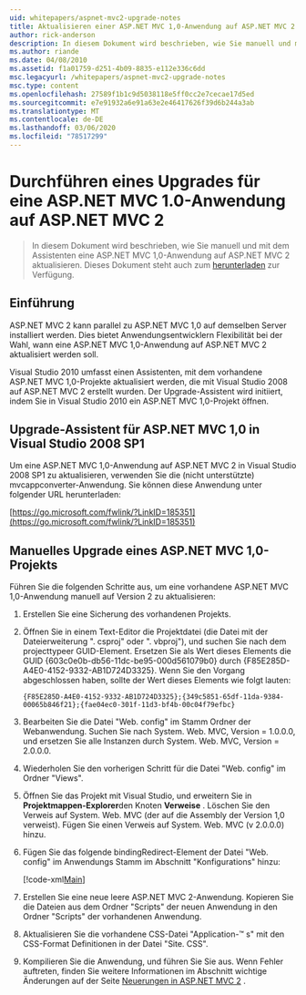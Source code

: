 ```yaml
---
uid: whitepapers/aspnet-mvc2-upgrade-notes
title: Aktualisieren einer ASP.NET MVC 1,0-Anwendung auf ASP.NET MVC 2 | Microsoft-Dokumentation
author: rick-anderson
description: In diesem Dokument wird beschrieben, wie Sie manuell und mit dem Assistenten eine ASP.NET MVC 1,0-Anwendung auf ASP.NET MVC 2 aktualisieren. Dieses Dokument ist auch für "d..." verfügbar.
ms.author: riande
ms.date: 04/08/2010
ms.assetid: f1a01759-d251-4b09-8835-e112e336c6dd
msc.legacyurl: /whitepapers/aspnet-mvc2-upgrade-notes
msc.type: content
ms.openlocfilehash: 27589f1b1c9d5038118e5ff0cc2e7cecae17d5ed
ms.sourcegitcommit: e7e91932a6e91a63e2e46417626f39d6b244a3ab
ms.translationtype: MT
ms.contentlocale: de-DE
ms.lasthandoff: 03/06/2020
ms.locfileid: "78517299"
---
```

# <a name="upgrading-an-aspnet-mvc-10-application-to-aspnet-mvc-2"></a>Durchführen eines Upgrades für eine ASP.NET MVC 1.0-Anwendung auf ASP.NET MVC 2

> In diesem Dokument wird beschrieben, wie Sie manuell und mit dem Assistenten eine ASP.NET MVC 1,0-Anwendung auf ASP.NET MVC 2 aktualisieren. Dieses Dokument steht auch zum [herunterladen](https://download.microsoft.com/download/F/1/6/F16F9AF9-8EF4-4845-BC97-639791D5699C/MVC2-Upgrade-Notes.pdf) zur Verfügung.

## <a name="introduction"></a>Einführung

ASP.NET MVC 2 kann parallel zu ASP.NET MVC 1,0 auf demselben Server installiert werden. Dies bietet Anwendungsentwicklern Flexibilität bei der Wahl, wann eine ASP.NET MVC 1,0-Anwendung auf ASP.NET MVC 2 aktualisiert werden soll.

Visual Studio 2010 umfasst einen Assistenten, mit dem vorhandene ASP.NET MVC 1,0-Projekte aktualisiert werden, die mit Visual Studio 2008 auf ASP.NET MVC 2 erstellt wurden. Der Upgrade-Assistent wird initiiert, indem Sie in Visual Studio 2010 ein ASP.NET MVC 1,0-Projekt öffnen.

## <a name="upgrade-wizard-for-aspnet-mvc-10-on-visual-studio-2008-sp1"></a>Upgrade-Assistent für ASP.NET MVC 1,0 in Visual Studio 2008 SP1

Um eine ASP.NET MVC 1,0-Anwendung auf ASP.NET MVC 2 in Visual Studio 2008 SP1 zu aktualisieren, verwenden Sie die (nicht unterstützte) mvcappconverter-Anwendung. Sie können diese Anwendung unter folgender URL herunterladen:

[https://go.microsoft.com/fwlink/?LinkID=185351](https://go.microsoft.com/fwlink/?LinkID=185351)

## <a name="manually-upgrading-an-aspnet-mvc-10-project"></a>Manuelles Upgrade eines ASP.NET MVC 1,0-Projekts

Führen Sie die folgenden Schritte aus, um eine vorhandene ASP.NET MVC 1,0-Anwendung manuell auf Version 2 zu aktualisieren:

1. Erstellen Sie eine Sicherung des vorhandenen Projekts.
2. Öffnen Sie in einem Text-Editor die Projektdatei (die Datei mit der Dateierweiterung ". csproj" oder ". vbproj"), und suchen Sie nach dem projecttypeer GUID-Element. Ersetzen Sie als Wert dieses Elements die GUID {603c0e0b-db56-11dc-be95-000d561079b0} durch {F85E285D-A4E0-4152-9332-AB1D724D3325}. Wenn Sie den Vorgang abgeschlossen haben, sollte der Wert dieses Elements wie folgt lauten: 

    `{F85E285D-A4E0-4152-9332-AB1D724D3325};{349c5851-65df-11da-9384-00065b846f21};{fae04ec0-301f-11d3-bf4b-00c04f79efbc}`
3. Bearbeiten Sie die Datei "Web. config" im Stamm Ordner der Webanwendung. Suchen Sie nach System. Web. MVC, Version = 1.0.0.0, und ersetzen Sie alle Instanzen durch System. Web. MVC, Version = 2.0.0.0.
4. Wiederholen Sie den vorherigen Schritt für die Datei "Web. config" im Ordner "Views".
5. Öffnen Sie das Projekt mit Visual Studio, und erweitern Sie in **Projektmappen-Explorer**den Knoten **Verweise** . Löschen Sie den Verweis auf System. Web. MVC (der auf die Assembly der Version 1,0 verweist). Fügen Sie einen Verweis auf System. Web. MVC (v 2.0.0.0) hinzu.
6. Fügen Sie das folgende bindingRedirect-Element der Datei "Web. config" im Anwendungs Stamm im Abschnitt "Konfigurations" hinzu:   

    [!code-xml[Main](aspnet-mvc2-upgrade-notes/samples/sample1.xml)]
7. Erstellen Sie eine neue leere ASP.NET MVC 2-Anwendung. Kopieren Sie die Dateien aus dem Ordner "Scripts" der neuen Anwendung in den Ordner "Scripts" der vorhandenen Anwendung.
8. Aktualisieren Sie die vorhandene CSS-Datei "Application-™ s" mit den CSS-Format Definitionen in der Datei "Site. CSS".
9. Kompilieren Sie die Anwendung, und führen Sie Sie aus. Wenn Fehler auftreten, finden Sie weitere Informationen im Abschnitt wichtige Änderungen auf der Seite [Neuerungen in ASP.NET MVC 2](https://go.microsoft.com/fwlink/?LinkID=185038) .
